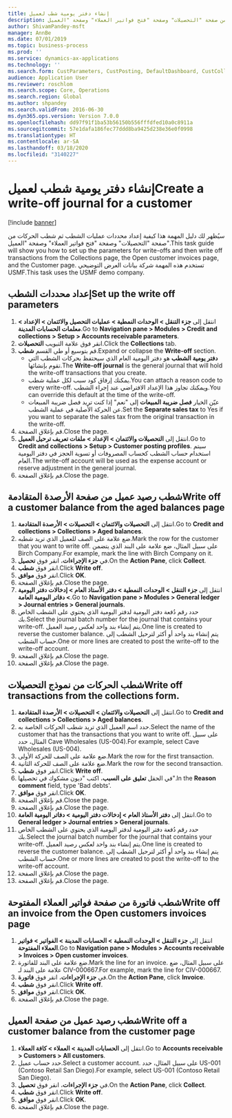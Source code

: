 ```yaml
---
title: إنشاء دفتر يومية شطب لعميل
description: سيُظهر لك دليل المهمة هذا كيفية إعداد محددات عمليات الشطب ثم شطب الحركات من صفحة "التحصيلات" وصفحة "فتح فواتير العملاء‬" وصفحة "العميل".
author: ShivamPandey-msft
manager: AnnBe
ms.date: 07/01/2019
ms.topic: business-process
ms.prod: ''
ms.service: dynamics-ax-applications
ms.technology: ''
ms.search.form: CustParameters, CustPosting, DefaultDashboard, CustCollectionsPoolsListPage, CustWriteOff, LedgerJournalTable, LedgerJournalTransDaily, CustCollections, CustOpenInvoicesListPage, CustTable
audience: Application User
ms.reviewer: roschlom
ms.search.scope: Core, Operations
ms.search.region: Global
ms.author: shpandey
ms.search.validFrom: 2016-06-30
ms.dyn365.ops.version: Version 7.0.0
ms.openlocfilehash: dd97f91f1ba53b56150b556fffdfed10a0c8911a
ms.sourcegitcommit: 57e1dafa186fec77ddd8ba9425d238e36e0f0998
ms.translationtype: HT
ms.contentlocale: ar-SA
ms.lasthandoff: 03/18/2020
ms.locfileid: "3140227"
---
```

# <a name="create-a-write-off-journal-for-a-customer"></a><span data-ttu-id="d3c07-103">إنشاء دفتر يومية شطب لعميل</span><span class="sxs-lookup"><span data-stu-id="d3c07-103">Create a write-off journal for a customer</span></span>

[!include [banner](../../includes/banner.md)]

<span data-ttu-id="d3c07-104">سيُظهر لك دليل المهمة هذا كيفية إعداد محددات عمليات الشطب ثم شطب الحركات من صفحة "التحصيلات" وصفحة "فتح فواتير العملاء‬" وصفحة "العميل".</span><span class="sxs-lookup"><span data-stu-id="d3c07-104">This task guide will show you how to set up the parameters for write-offs and then write off transactions from the Collections page, the Open customer invoices page, and the Customer page.</span></span> <span data-ttu-id="d3c07-105">تستخدم هذه المهمة شركة بيانات العرض التوضيحي USMF.</span><span class="sxs-lookup"><span data-stu-id="d3c07-105">This task uses the USMF demo company.</span></span>


## <a name="set-up-the-write-off-parameters"></a><span data-ttu-id="d3c07-106">إعداد محددات الشطب</span><span class="sxs-lookup"><span data-stu-id="d3c07-106">Set up the write off parameters</span></span>
1. <span data-ttu-id="d3c07-107">انتقل إلى **جزء التنقل > الوحدات النمطية‬ > عمليات التحصيل والائتمان‬ > الإعداد > معلمات الحسابات المدينة**.</span><span class="sxs-lookup"><span data-stu-id="d3c07-107">Go to **Navigation pane > Modules > Credit and collections > Setup > Accounts receivable parameters**.</span></span>
2. <span data-ttu-id="d3c07-108">انقر فوق علامة التبويب **التحصيلات‬**.</span><span class="sxs-lookup"><span data-stu-id="d3c07-108">Click the **Collections** tab.</span></span>
3. <span data-ttu-id="d3c07-109">قم بتوسيع أو طي القسم **شطب**.</span><span class="sxs-lookup"><span data-stu-id="d3c07-109">Expand or collapse the **Write-off** section.</span></span>
    - <span data-ttu-id="d3c07-110">**دفتر يومية الشطب** هو دفتر اليومية العام الذي سيحتفظ بحركات الشطب التي تقوم بإنشائها.</span><span class="sxs-lookup"><span data-stu-id="d3c07-110">The **Write-off journal** is the general journal that will hold the write-off transactions that you create.</span></span>  
    - <span data-ttu-id="d3c07-111">يمكنك إرفاق كود سبب لكل عملية شطب.</span><span class="sxs-lookup"><span data-stu-id="d3c07-111">You can attach a reason code to every write-off.</span></span> <span data-ttu-id="d3c07-112">ويمكنك تجاوز هذا الإعداد الافتراضي عند إجراء الشطب.</span><span class="sxs-lookup"><span data-stu-id="d3c07-112">You can override this default at the time of the write-off.</span></span>  
    - <span data-ttu-id="d3c07-113">عيّن الخيار **فصل ضريبة المبيعات‬** إلى "نعم" إذا كنت تريد فصل ضريبة المبيعات عن الحركة الأصلية في عملية الشطب.</span><span class="sxs-lookup"><span data-stu-id="d3c07-113">Set the **Separate sales tax** to Yes if you want to separate the sales tax from the original transaction in the write-off.</span></span>  
4. <span data-ttu-id="d3c07-114">قم بإغلاق الصفحة.</span><span class="sxs-lookup"><span data-stu-id="d3c07-114">Close the page.</span></span>
5. <span data-ttu-id="d3c07-115">انتقل إلى **التحصيلات والائتمان > الإعداد > ملفات تعريف ترحيل العميل**.</span><span class="sxs-lookup"><span data-stu-id="d3c07-115">Go to **Credit and collections > Setup > Customer posting profiles**.</span></span> <span data-ttu-id="d3c07-116">سيتم استخدام حساب الشطب كحساب المصروفات أو تسوية الحجز في دفتر اليومية العام.</span><span class="sxs-lookup"><span data-stu-id="d3c07-116">The write-off account will be used as the expense account or reserve adjustment in the general journal.</span></span>
6. <span data-ttu-id="d3c07-117">قم بإغلاق الصفحة.</span><span class="sxs-lookup"><span data-stu-id="d3c07-117">Close the page.</span></span>

## <a name="write-off-a-customer-balance-from-the-aged-balances-page"></a><span data-ttu-id="d3c07-118">شطب رصيد عميل من صفحة الأرصدة المتقادمة</span><span class="sxs-lookup"><span data-stu-id="d3c07-118">Write off a customer balance from the aged balances page</span></span>
1. <span data-ttu-id="d3c07-119">انتقل إلى **التحصيلات والائتمان > التحصيلات > الأرصدة المتقادمة**.</span><span class="sxs-lookup"><span data-stu-id="d3c07-119">Go to **Credit and collections > Collections > Aged balances**.</span></span>
2. <span data-ttu-id="d3c07-120">ضع علامة على الصف للعميل الذي تريد شطبه.</span><span class="sxs-lookup"><span data-stu-id="d3c07-120">Mark the row for the customer that you want to write off.</span></span> <span data-ttu-id="d3c07-121">على سبيل المثال، ضع علامة على البند الذي يتضمن Birch Company.</span><span class="sxs-lookup"><span data-stu-id="d3c07-121">For example, mark the line with Birch Company on it.</span></span>
3. <span data-ttu-id="d3c07-122">في **جزء الإجراءات**، انقر فوق **تحصيل**.</span><span class="sxs-lookup"><span data-stu-id="d3c07-122">On the **Action Pane**, click **Collect**.</span></span>
4. <span data-ttu-id="d3c07-123">انقر فوق **شطب**.</span><span class="sxs-lookup"><span data-stu-id="d3c07-123">Click **Write off**.</span></span>
5. <span data-ttu-id="d3c07-124">انقر فوق **موافق**.</span><span class="sxs-lookup"><span data-stu-id="d3c07-124">Click **OK**.</span></span>
6. <span data-ttu-id="d3c07-125">قم بإغلاق الصفحة.</span><span class="sxs-lookup"><span data-stu-id="d3c07-125">Close the page.</span></span>
7. <span data-ttu-id="d3c07-126">انتقل إلى **جزء التنقل > الوحدات النمطية > دفتر الأستاذ العام > إدخالات دفتر اليومية > دفاتر اليومية العامة‬**.</span><span class="sxs-lookup"><span data-stu-id="d3c07-126">Go to **Navigation pane > Modules > General ledger > Journal entries > General journals**.</span></span>
8. <span data-ttu-id="d3c07-127">حدد رقم دُفعة دفتر اليومية لدفتر اليومية الذي يحتوي على الشطب الخاص بك.</span><span class="sxs-lookup"><span data-stu-id="d3c07-127">Select the journal batch number for the journal that contains your write-off.</span></span> <span data-ttu-id="d3c07-128">يتم إنشاء بند واحد لعكس رصيد العميل.</span><span class="sxs-lookup"><span data-stu-id="d3c07-128">One line is created to reverse the customer balance.</span></span> <span data-ttu-id="d3c07-129">يتم إنشاء بند واحد أو أكثر لترحيل الشطب إلى حساب الشطب.</span><span class="sxs-lookup"><span data-stu-id="d3c07-129">One or more lines are created to post the write-off to the write-off account.</span></span>  
9. <span data-ttu-id="d3c07-130">قم بإغلاق الصفحة.</span><span class="sxs-lookup"><span data-stu-id="d3c07-130">Close the page.</span></span>
10. <span data-ttu-id="d3c07-131">قم بإغلاق الصفحة.</span><span class="sxs-lookup"><span data-stu-id="d3c07-131">Close the page.</span></span>

## <a name="write-off-transactions-from-the-collections-form"></a><span data-ttu-id="d3c07-132">شطب الحركات من نموذج التحصيلات</span><span class="sxs-lookup"><span data-stu-id="d3c07-132">Write off transactions from the collections form.</span></span>
1. <span data-ttu-id="d3c07-133">انتقل إلى **التحصيلات والائتمان > التحصيلات > الأرصدة المتقادمة**.</span><span class="sxs-lookup"><span data-stu-id="d3c07-133">Go to **Credit and collections > Collections > Aged balances**.</span></span>
2. <span data-ttu-id="d3c07-134">حدد اسم العميل الذي تريد شطب الحركات الخاصة به.</span><span class="sxs-lookup"><span data-stu-id="d3c07-134">Select the name of the customer that has the transactions that you want to write off.</span></span> <span data-ttu-id="d3c07-135">على سبيل المثال، حدد Cave Wholesales (US-004).</span><span class="sxs-lookup"><span data-stu-id="d3c07-135">For example, select Cave Wholesales (US-004).</span></span>
3. <span data-ttu-id="d3c07-136">ضع علامة على الصف للحركة الأولى.</span><span class="sxs-lookup"><span data-stu-id="d3c07-136">Mark the row for the first transaction.</span></span>
4. <span data-ttu-id="d3c07-137">ضع علامة على الصف للحركة الثانية.</span><span class="sxs-lookup"><span data-stu-id="d3c07-137">Mark the row for the second transaction.</span></span>
5. <span data-ttu-id="d3c07-138">انقر فوق **شطب**.</span><span class="sxs-lookup"><span data-stu-id="d3c07-138">Click **Write off**.</span></span>
6. <span data-ttu-id="d3c07-139">في الحقل **تعليق على السبب‬**، اكتب "ديون مشكوك في تحصيلها".</span><span class="sxs-lookup"><span data-stu-id="d3c07-139">In the **Reason comment** field, type 'Bad debts'.</span></span>
7. <span data-ttu-id="d3c07-140">انقر فوق **موافق**.</span><span class="sxs-lookup"><span data-stu-id="d3c07-140">Click **OK**.</span></span>
8. <span data-ttu-id="d3c07-141">قم بإغلاق الصفحة.</span><span class="sxs-lookup"><span data-stu-id="d3c07-141">Close the page.</span></span>
9. <span data-ttu-id="d3c07-142">قم بإغلاق الصفحة.</span><span class="sxs-lookup"><span data-stu-id="d3c07-142">Close the page.</span></span>
10. <span data-ttu-id="d3c07-143">انتقل إلى **دفتر الأستاذ العام > إدخالات دفتر اليومية > دفاتر اليومية العامة**‬.</span><span class="sxs-lookup"><span data-stu-id="d3c07-143">Go to **General ledger > Journal entries > General journals**.</span></span>
11. <span data-ttu-id="d3c07-144">حدد رقم دُفعة دفتر اليومية لدفتر اليومية الذي يحتوي على الشطب الخاص بك.</span><span class="sxs-lookup"><span data-stu-id="d3c07-144">Select the journal batch number for the journal that contains your write-off.</span></span> <span data-ttu-id="d3c07-145">يتم إنشاء بند واحد لعكس رصيد العميل.</span><span class="sxs-lookup"><span data-stu-id="d3c07-145">One line is created to reverse the customer balance.</span></span> <span data-ttu-id="d3c07-146">يتم إنشاء بند واحد أو أكثر لترحيل الشطب إلى حساب الشطب.</span><span class="sxs-lookup"><span data-stu-id="d3c07-146">One or more lines are created to post the write-off to the write-off account.</span></span>  
12. <span data-ttu-id="d3c07-147">قم بإغلاق الصفحة.</span><span class="sxs-lookup"><span data-stu-id="d3c07-147">Close the page.</span></span>
13. <span data-ttu-id="d3c07-148">قم بإغلاق الصفحة.</span><span class="sxs-lookup"><span data-stu-id="d3c07-148">Close the page.</span></span>

## <a name="write-off-an-invoice-from-the-open-customers-invoices-page"></a><span data-ttu-id="d3c07-149">شطب فاتورة من صفحة فواتير العملاء المفتوحة</span><span class="sxs-lookup"><span data-stu-id="d3c07-149">Write off an invoice from the Open customers invoices page</span></span>
1. <span data-ttu-id="d3c07-150">انتقل إلى **جزء التنقل > الوحدات النمطية > الحسابات المدينة > الفواتير > فواتير العملاء المفتوحة‬**.</span><span class="sxs-lookup"><span data-stu-id="d3c07-150">Go to **Navigation pane > Modules > Accounts receivable > Invoices > Open customer invoices**.</span></span>
2. <span data-ttu-id="d3c07-151">ضع علامة على البند للفاتورة.</span><span class="sxs-lookup"><span data-stu-id="d3c07-151">Mark the line for an invoice.</span></span> <span data-ttu-id="d3c07-152">على سبيل المثال، ضع علامة على البند لـ CIV-000667.</span><span class="sxs-lookup"><span data-stu-id="d3c07-152">For example, mark the line for CIV-000667.</span></span>
3. <span data-ttu-id="d3c07-153">في **جزء الإجراءات**، انقر فوق **فاتورة**.</span><span class="sxs-lookup"><span data-stu-id="d3c07-153">On the **Action Pane**, click **Invoice**.</span></span>
4. <span data-ttu-id="d3c07-154">انقر فوق **شطب**.</span><span class="sxs-lookup"><span data-stu-id="d3c07-154">Click **Write off**.</span></span>
5. <span data-ttu-id="d3c07-155">انقر فوق **موافق**.</span><span class="sxs-lookup"><span data-stu-id="d3c07-155">Click **OK**.</span></span>
6. <span data-ttu-id="d3c07-156">قم بإغلاق الصفحة.</span><span class="sxs-lookup"><span data-stu-id="d3c07-156">Close the page.</span></span>

## <a name="write-off-a-customer-balance-from-the-customer-page"></a><span data-ttu-id="d3c07-157">شطب رصيد عميل من صفحة العميل</span><span class="sxs-lookup"><span data-stu-id="d3c07-157">Write off a customer balance from the customer page</span></span>
1. <span data-ttu-id="d3c07-158">انتقل إلى **الحسابات المدينة > العملاء > كافة العملاء**‬.</span><span class="sxs-lookup"><span data-stu-id="d3c07-158">Go to **Accounts receivable > Customers > All customers**.</span></span>
2. <span data-ttu-id="d3c07-159">حدد حساب عميل.</span><span class="sxs-lookup"><span data-stu-id="d3c07-159">Select a customer account.</span></span> <span data-ttu-id="d3c07-160">على سبيل المثال، حدد US-001 (Contoso Retail San Diego).</span><span class="sxs-lookup"><span data-stu-id="d3c07-160">For example, select US-001 (Contoso Retail San Diego).</span></span>
3. <span data-ttu-id="d3c07-161">في **جزء الإجراءات**، انقر فوق **تحصيل**.</span><span class="sxs-lookup"><span data-stu-id="d3c07-161">On the **Action Pane**, click **Collect**.</span></span>
4. <span data-ttu-id="d3c07-162">انقر فوق **شطب**.</span><span class="sxs-lookup"><span data-stu-id="d3c07-162">Click **Write off**.</span></span>
5. <span data-ttu-id="d3c07-163">انقر فوق **موافق**.</span><span class="sxs-lookup"><span data-stu-id="d3c07-163">Click **OK**.</span></span>
6. <span data-ttu-id="d3c07-164">قم بإغلاق الصفحة.</span><span class="sxs-lookup"><span data-stu-id="d3c07-164">Close the page.</span></span>

